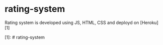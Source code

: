 # rating-system

Rating system is developed using JS, HTML, CSS and deployd on [Heroku][1] 


[1]: # rating-system
